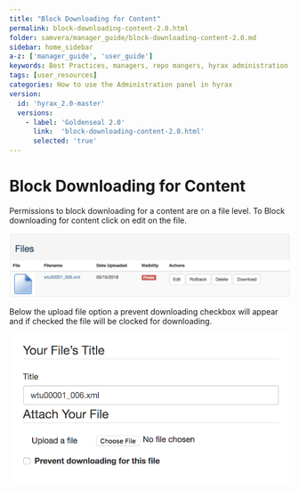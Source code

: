 ```yaml
---
title: "Block Downloading for Content"
permalink: block-downloading-content-2.0.html
folder: samvera/manager_guide/block-downloading-content-2.0.md
sidebar: home_sidebar
a-z: ['manager_guide', 'user_guide']
keywords: Best Practices, managers, repo mangers, hyrax administration
tags: [user_resources]
categories: How to use the Administration panel in hyrax
version:
  id: 'hyrax_2.0-master'
  versions:  
    - label: 'Goldenseal 2.0'
      link:  'block-downloading-content-2.0.html'
      selected: 'true'
---
```


# Block Downloading for Content

Permissions to block downloading for a content are on a file level. To Block downloading for content click on edit on the file.

![Add New Generic Work](images\screenshots\block-content-1.png)

Below the upload file option a prevent downloading checkbox will appear and if checked the file will be clocked for downloading.

![Add New Generic Work](images\screenshots\block-content-2.png)
